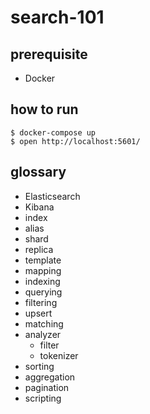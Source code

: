 # search-101

## prerequisite
- Docker

## how to run
```
$ docker-compose up
$ open http://localhost:5601/
```

## glossary
- Elasticsearch
- Kibana
- index
- alias
- shard
- replica
- template
- mapping
- indexing
- querying
- filtering
- upsert
- matching
- analyzer
    - filter
    - tokenizer
- sorting
- aggregation
- pagination
- scripting
